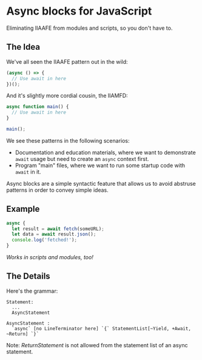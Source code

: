# Async blocks for JavaScript

Eliminating IIAAFE from modules and scripts, so you don't have to.

## The Idea

We've all seen the IIAAFE pattern out in the wild:

```js
(async () => {
  // Use await in here
})();
```

And it's slightly more cordial cousin, the IIAMFD:

```js
async function main() {
  // Use await in here
}

main();
```

We see these patterns in the following scenarios:

- Documentation and education materials, where we want to demonstrate `await` usage but need to create an `async` context first.
- Program "main" files, where we want to run some startup code with `await` in it.

Async blocks are a simple syntactic feature that allows us to avoid abstruse patterns in order to convey simple ideas.

## Example

```js
async {
  let result = await fetch(someURL);
  let data = await result.json();
  console.log('fetched!');
}
```

*Works in scripts and modules, too!*

## The Details

Here's the grammar:

```
Statement:
  ...
  AsyncStatement

AsyncStatement :
  `async` [no LineTerminator here] `{` StatementList[~Yield, +Await, ~Return] `}`
```

Note: *ReturnStatement* is not allowed from the statement list of an async statement.
